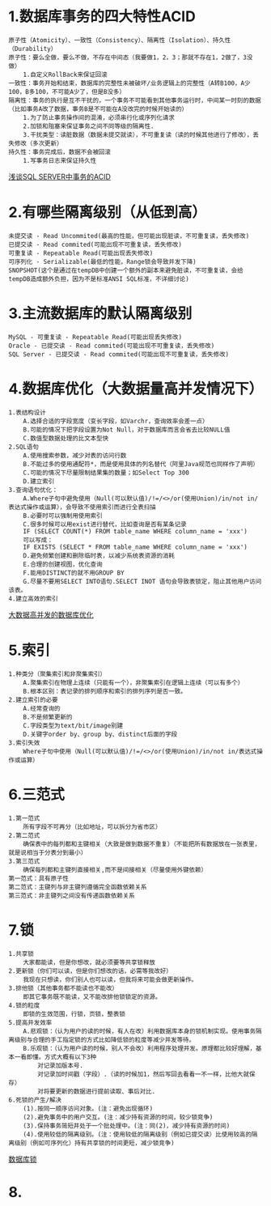 # 1.数据库事务的四大特性ACID
    原子性（Atomicity）、一致性（Consistency）、隔离性（Isolation）、持久性（Durability）
    原子性：要么全做，要么不做，不存在中间态（我要做1，2，3；那就不存在1，2做了，3没做）
        1.自定义RollBack来保证回滚  
    一致性：事务开始和结束，数据库的完整性未被破坏/业务逻辑上的完整性（A转B100，A少100，B多100，不可能A少了，但是B没多）
    隔离性：事务的执行是互不干扰的，一个事务不可能看到其他事务运行时，中间某一时刻的数据（比如事务A改了数据，事务B是不可能在A没改完的时候开始读的）
        1.为了防止事务操作间的混淆，必须串行化或序列化请求
        2.加锁和阻塞来保证事务之间不同等级的隔离性.
        3.干扰类型：读脏数据（数据未提交就读），不可重复读（读的时候其他进行了修改），丢失修改（多次更新）
    持久性：事务完成后，数据不会被回滚
        1.写事务日志来保证持久性
[浅谈SQL SERVER中事务的ACID](http://www.cnblogs.com/CareySon/archive/2012/01/29/2331088.html) 
# 2.有哪些隔离级别（从低到高）
    未提交读 - Read Uncommited(最高的性能，但可能出现脏读，不可重复读，丢失修改)
    已提交读 - Read commited(可能出现不可重复读，丢失修改)
    可重复读 - Repeatable Read(可能出现丢失修改)
    可序列化 - Serializable(最低的性能，Range锁会导致并发下降)
    SNOPSHOT(这个是通过在tempDB中创建一个额外的副本来避免脏读，不可重复读，会给tempDB造成额外负担，因为不是标准ANSI SQL标准，不详细讨论)
# 3.主流数据库的默认隔离级别
    MySQL - 可重复读 - Repeatable Read(可能出现丢失修改)
    Oracle - 已提交读 - Read commited(可能出现不可重复读，丢失修改)
    SQL Server - 已提交读 - Read commited(可能出现不可重复读，丢失修改)
# 4.数据库优化（大数据量高并发情况下）
    1.表结构设计
        A.选择合适的字段宽度（变长字段，如Varchr，查询效率会差一点）
        B.可能的情况下把字段设置为Not Null，对于数据库而言会省去比较NULL值
        C.数值型数据处理的比文本型快
    2.SQL语句
        A.使用搜索参数，减少对表的访问行数
        B.不能过多的使用通配符*，而是使用具体的列名替代（阿里Java规范也同样作了声明）
        C.可能的情况下尽量限制结果集的数量；如Select Top 300
        D.建立索引
    3.查询语句优化：
        A.Where子句中避免使用（Null(可以默认值)/!=/<>/or(使用Union)/in/not in/表达式操作或运算），会导致不使用索引而进行全表扫描
        B.必要时可以强制用使用索引
        C.很多时候可以用exist进行替代，比如查询是否有某条记录
        IF (SELECT COUNT(*) FROM table_name WHERE column_name = 'xxx') 
        可以写成： 
        IF EXISTS (SELECT * FROM table_name WHERE column_name = 'xxx')
        D.避免频繁创建和删除临时表，以减少系统表资源的消耗
        E.合理的创建视图，优化查询
        F.能用DISTINCT的就不用GROUP BY 
        G.尽量不要用SELECT INTO语句.SELECT INOT 语句会导致表锁定，阻止其他用户访问该表。
    4.建立高效的索引
[大数据高并发的数据库优化](http://www.cnblogs.com/chuncn/archive/2009/04/21/1440233.html)    
# 5.索引
    1.种类分（聚集索引和非聚集索引）
        A.聚集索引在物理上连续（只能有一个），非聚集索引在逻辑上连续（可以有多个）
        B.根本区别：表记录的排列顺序和索引的排列序列是否一致。
    2.建立索引的必要
        A.经常查询的
        B.不是频繁更新的
        C.字段类型为text/bit/image别建
        D.关键字order by、group by、distinct后面的字段
    3.索引失效
        Where子句中使用（Null(可以默认值)/!=/<>/or(使用Union)/in/not in/表达式操作或运算）
# 6.三范式
    1.第一范式
        所有字段不可再分（比如地址，可以拆分为省市区）
    2.第二范式
        确保表中的每列都和主键相关（大致是做到数据不重复）（不能把所有数据放在一张表里，就是说相当于分表分到最小）
    3.第三范式
        确保每列都和主键列直接相关,而不是间接相关（尽量使用外键依赖）
    第一范式：具有原子性
    第二范式：主键列与非主键列遵循完全函数依赖关系
    第三范式：非主键列之间没有传递函数依赖关系
# 7.锁
    1.共享锁
        大家都能读，但是你想改，就必须要等共享锁释放
    2.更新锁（你们可以读，但是你们想改的话，必需等我改好）
        我现在只想读，你们别人也可以读，但我将来可能会做更新操作。
    3.排他锁（其他事务都不能读也不能改）
        即其它事务既不能读，又不能改排他锁锁定的资源。
    4.锁的粒度
        即锁的生效范围，行锁，页锁，整表锁
    5.提高并发效率
        A.悲观锁：（认为用户的读的时候，有人在改）利用数据库本身的锁机制实现。使用事务隔离级别与合理的手工指定锁的方式比如降低锁的粒度等减少并发等待。
        B.乐观锁：（认为用户读的时候，别人不会改）利用程序处理并发。原理都比较好理解，基本一看即懂。方式大概有以下3种
            对记录加版本号.
            对记录加时间戳（字段）.（读的时候加1，然后写回去看看一不一样，比他大就保存）
            对将要更新的数据进行提前读取、事后对比.
    6.死锁的产生/解决
        (1).按同一顺序访问对象。(注：避免出现循环)
        (2).避免事务中的用户交互。(注：减少持有资源的时间，较少锁竞争)
        (3).保持事务简短并处于一个批处理中。(注：同(2)，减少持有资源的时间)
        (4).使用较低的隔离级别。(注：使用较低的隔离级别（例如已提交读）比使用较高的隔离级别（例如可序列化）持有共享锁的时间更短，减少锁竞争)
[数据库锁](http://www.cnblogs.com/zhouqianhua/archive/2011/04/15/2017049.html)
# 8.